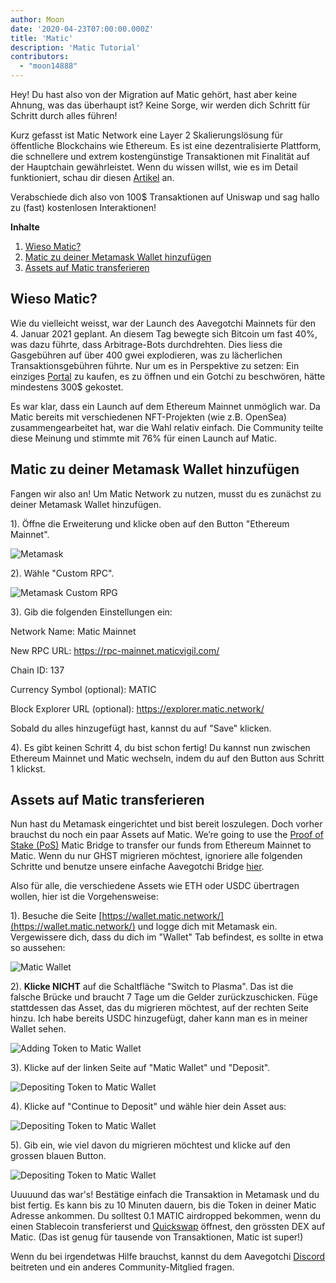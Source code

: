```yaml
---
author: Moon
date: '2020-04-23T07:00:00.000Z'
title: 'Matic'
description: 'Matic Tutorial'
contributors:
  - "moon14888"
---
```


Hey! Du hast also von der Migration auf Matic gehört, hast aber keine Ahnung, was das überhaupt ist? Keine Sorge, wir werden dich Schritt für Schritt durch alles führen!

Kurz gefasst ist Matic Network eine Layer 2 Skalierungslösung für öffentliche Blockchains wie Ethereum. Es ist eine dezentralisierte Plattform, die schnellere und extrem kostengünstige Transaktionen mit Finalität auf der Hauptchain gewährleistet. Wenn du wissen willst, wie es im Detail funktioniert, schau dir diesen [Artikel](https://medium.com/matic-network/what-is-matic-network-466a2c493ae1) an.

Verabschiede dich also von 100$ Transaktionen auf Uniswap und sag hallo zu (fast) kostenlosen Interaktionen!

<div class="contentsBox">

**Inhalte**

<ol>
<li><a href=#why-matic->Wieso Matic?</a></li>
<li><a href=#adding-matic-to-your-metamask>Matic zu deiner Metamask Wallet hinzufügen</a></li>
<li><a href=#bridging-assets-to-matic>Assets auf Matic transferieren</a></li>
</ol>

</div>

## Wieso Matic?

Wie du vielleicht weisst, war der Launch des Aavegotchi Mainnets für den 4. Januar 2021 geplant. An diesem Tag bewegte sich Bitcoin um fast 40%, was dazu führte, dass Arbitrage-Bots durchdrehten. Dies liess die Gasgebühren auf über 400 gwei explodieren, was zu lächerlichen Transaktionsgebühren führte. Nur um es in Perspektive zu setzen: Ein einziges [Portal](/portals) zu kaufen, es zu öffnen und ein Gotchi zu beschwören, hätte mindestens 300$ gekostet.

Es war klar, dass ein Launch auf dem Ethereum Mainnet unmöglich war. Da Matic bereits mit verschiedenen NFT-Projekten (wie z.B. OpenSea) zusammengearbeitet hat, war die Wahl relativ einfach. Die Community teilte diese Meinung und stimmte mit 76% für einen Launch auf Matic.

## Matic zu deiner Metamask Wallet hinzufügen

Fangen wir also an! Um Matic Network zu nutzen, musst du es zunächst zu deiner Metamask Wallet hinzufügen.

1). Öffne die Erweiterung und klicke oben auf den Button "Ethereum Mainnet".

<img class = "bodyImage" src = "/matic/metamask.png" alt = "Metamask" />

2). Wähle "Custom RPC".

<img class = "bodyImage" src = "/matic/metamask-custom-RPC.png" alt = "Metamask Custom RPG" />

3). Gib die folgenden Einstellungen ein:

Network Name: Matic Mainnet

New RPC URL: https://rpc-mainnet.maticvigil.com/

Chain ID: 137

Currency Symbol (optional): MATIC

Block Explorer URL (optional): https://explorer.matic.network/

Sobald du alles hinzugefügt hast, kannst du auf "Save" klicken.

4). Es gibt keinen Schritt 4, du bist schon fertig! Du kannst nun zwischen Ethereum Mainnet und Matic wechseln, indem du auf den Button aus Schritt 1 klickst.

## Assets auf Matic transferieren
Nun hast du Metamask eingerichtet und bist bereit loszulegen. Doch vorher brauchst du noch ein paar Assets auf Matic. We’re going to use the [Proof of Stake (PoS)](/glossary#proof-of-stake) Matic Bridge to transfer our funds from Ethereum Mainnet to Matic. Wenn du nur GHST migrieren möchtest, ignoriere alle folgenden Schritte und benutze unsere einfache Aavegotchi Bridge [hier](https://aavegotchi.com/bridge).

Also für alle, die verschiedene Assets wie ETH oder USDC übertragen wollen, hier ist die Vorgehensweise:

1). Besuche die Seite [https://wallet.matic.network/](https://wallet.matic.network/) und logge dich mit Metamask ein. Vergewissere dich, dass du dich im "Wallet" Tab befindest, es sollte in etwa so aussehen:

<img class = "bodyImage" src = "/matic/matic-wallet.png" alt = "Matic Wallet" />

2). **Klicke NICHT** auf die Schaltfläche "Switch to Plasma". Das ist die falsche Brücke und braucht 7 Tage um die Gelder zurückzuschicken. Füge stattdessen das Asset, das du migrieren möchtest, auf der rechten Seite hinzu. Ich habe bereits USDC hinzugefügt, daher kann man es in meiner Wallet sehen.

<img class = "bodyImage" src = "/matic/matic-wallet-add-token.png" alt = "Adding Token to Matic Wallet" />

3). Klicke auf der linken Seite auf "Matic Wallet" und "Deposit".

<img class = "bodyImage" src = "/matic/matic-wallet-deposit.png" alt = "Depositing Token to Matic Wallet" />

4). Klicke auf "Continue to Deposit" und wähle hier dein Asset aus:

<img class = "bodyImage" src = "/matic/matic-wallet-deposit2.png" alt = "Depositing Token to Matic Wallet" />

5). Gib ein, wie viel davon du migrieren möchtest und klicke auf den grossen blauen Button.

<img class = "bodyImage" src = "/matic/matic-wallet-deposit3.png" alt = "Depositing Token to Matic Wallet" />

Uuuuund das war's! Bestätige einfach die Transaktion in Metamask und du bist fertig. Es kann bis zu 10 Minuten dauern, bis die Token in deiner Matic Adresse ankommen. Du solltest 0.1 MATIC airdropped bekommen, wenn du einen Stablecoin transferierst und [Quickswap](https://quickswap.exchange/) öffnest, den grössten DEX auf Matic. (Das ist genug für tausende von Transaktionen, Matic ist super!)

Wenn du bei irgendetwas Hilfe brauchst, kannst du dem Aavegotchi [Discord](https://discord.com/invite/rttCTkZ) beitreten und ein anderes Community-Mitglied fragen.